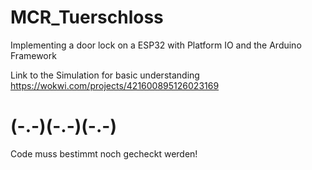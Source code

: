 # MCR_Tuerschloss
Implementing a door lock on a ESP32 with Platform IO and the Arduino Framework

Link to the Simulation for basic understanding
https://wokwi.com/projects/421600895126023169


# (-.-)(-.-)(-.-) # 
Code muss bestimmt noch gecheckt werden!